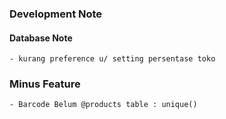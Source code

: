 ### Development Note

#### Database Note
	- kurang preference u/ setting persentase toko

### Minus Feature
	- Barcode Belum @products table : unique()